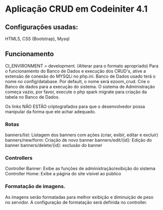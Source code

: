 # Aplicação CRUD em Codeiniter 4.1

## Configurações usadas:

HTML5, CSS (Bootstrap), Mysql

## Funcionamento

CI_ENVIRONMENT = development. (Alterar para o formato apropriado) 
Para o funcionamento do Banco de Dados e execução dos CRUD's, ative a extensão de conexão
do MYSQLi no php.ini.
Banco de Dados usado terá o nome no config/database. Por default, o nome será ezoom_crud.
Crie o Banco de dados para a execução do sistema.
O sistema de Administração começa vazio, por favor, execute o php spark migrate para
criação da tabela no Banco de Dados.

Os links NÃO ESTÃO criptografados para que o desenvolvedor possa manipular da forma que
ele achar adequado.

### Rotas

banners/list: Listagem dos banners com ações (criar, exibir, editar e excluir)
banners/new/form: Criação de novo banner
banners/edit/{id}: Edição do banner
banners/delete/{id}: exclusão do banner

### Controllers

Controller Banner: Exibe as funções de administração/exibição do sistema
Controller Home: Exibe a página do site visível ao público

### Formatação de imagens.

As imagens serão formatadas para melhor exibição e diminuição de peso no servidor.
A configuração de formatação será definida no controller.

##